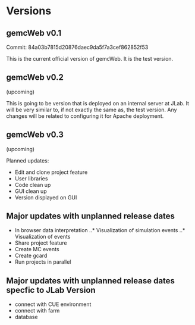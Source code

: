 # Versions

## gemcWeb v0.1

Commit: 84a03b7815d20876daec9da5f7a3cef862852f53

This is the current official version of gemcWeb. It is the test version.

## gemcWeb v0.2

(upcoming)

This is going to be version that is deployed on an internal server at JLab. It will be very similar to, if not exactly the same as, the test version. Any changes will be related to configuring it for Apache deployment. 

## gemcWeb v0.3

(upcoming)

Planned updates:
* Edit and clone project feature
* User libraries
* Code clean up
* GUI clean up
* Version displayed on GUI

## Major updates with unplanned release dates

* In browser data interpretation
..* Visualization of simulation events
..* Visualization of events
* Share project feature
* Create MC events
* Create gcard
* Run projects in parallel

## Major updates with unplanned release dates specfic to JLab Version

* connect with CUE environment
* connect with farm
* database


